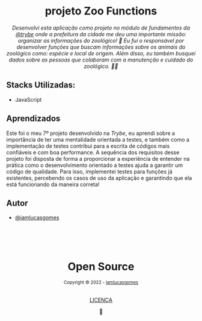 <div align="center">
  <h1>projeto Zoo Functions</h1>
  <em>Desenvolvi esta aplicação como projeto no módulo de fundamentos da <a href='https://www.betrybe.com/' target="_blank">@trybe</a> onde a prefeitura da cidade me deu uma importante missão: organizar as informações do zoológico! 🐘
Eu fui o responsável por desenvolver funções que buscam informações sobre os animais do zoológico como: espécie e local de origem. Além disso, eu também busquei dados sobre as pessoas que colaboram com a manutenção e cuidado do zoológico. 🧑‍🌾</em>
</div>

<div>
  <h2>Stacks Utilizadas:</h2>
  <ul>
    <li>JavaScript</li>
  </ul>
</div>

<div>
  <h2>Aprendizados</h2>
  <p>Este foi o meu 7º projeto desenvolvido na <em>Trybe</em>, eu aprendi sobre a importância de ter uma mentalidade orientada a testes, e também como a implementação de testes contribui para a escrita de códigos mais confiáveis e com boa performance.
A sequência dos requisitos desse projeto foi disposta de forma a proporcionar a experiência de entender na prática como o desenvolvimento orientado a testes ajuda a garantir um código de qualidade. Para isso, implementei testes para funções já existentes, percebendo os casos de uso da aplicação e garantindo que ela está funcionando da maneira correta!</p>
</div>

## Autor

- [@iamlucasgomes](https://www.github.com/iamlucasgomes)

<!-- ## Deploy

Você pode acessar a aplicação rodando clicando <strong><a href="https://iamlucasgomes.com/Lessons-Learned-fundamentos-trybe/" target="_blank" rel="noopener noreferrer">aqui</a></strong> -->

<div align="center">
  <br />
  <br />
  <br />
  <div>
    <h1>Open Source</h1>
    <sub>Copyright © 2022 - <a href="https://github.com/iamlucasgomes">iamlucasgomes</sub></a>
  </div>
  <br />
  <p>
    <a href="LICENSE.md">LICENÇA</a>
  </p>
  💖
</div>